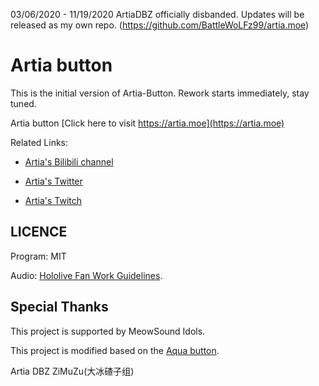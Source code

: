 03/06/2020 - 11/19/2020
ArtiaDBZ officially disbanded. Updates will be released as my own repo. (https://github.com/BattleWoLFz99/artia.moe)


# Artia button

This is the initial version of Artia-Button. Rework starts immediately, stay tuned. 

Artia button [Click here to visit https://artia.moe](https://artia.moe)

Related Links:

* [Artia's Bilibili channel](https://space.bilibili.com/511613155)

* [Artia's Twitter](https://twitter.com/Artia_Hololive)

* [Artia's Twitch](https://www.twitch.tv/artia_hololive)

## LICENCE

Program: MIT

Audio: [Hololive Fan Work Guidelines](https://www.hololive.tv/terms).

## Special Thanks

This project is supported by MeowSound Idols.

This project is modified based on the [Aqua button](https://github.com/zyzsdy/aqua-button).

Artia DBZ ZiMuZu(大冰碴子组)
